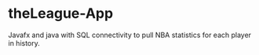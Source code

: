 # theLeague-App
Javafx and java with SQL connectivity to pull NBA statistics for each player in history. 
